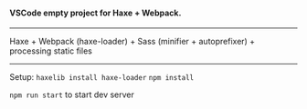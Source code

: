#### VSCode empty project for Haxe + Webpack.

---

Haxe + Webpack (haxe-loader) + Sass (minifier + autoprefixer) + processing static files

---

Setup:
`haxelib install haxe-loader`
`npm install`

`npm run start` to start dev server
